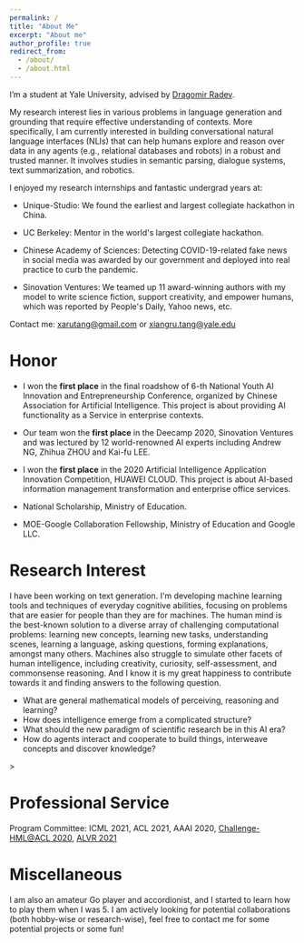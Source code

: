 ```yaml
---
permalink: /
title: "About Me"
excerpt: "About me"
author_profile: true
redirect_from: 
  - /about/
  - /about.html
---
```

I’m a student at Yale University, advised by [Dragomir Radev](https://cpsc.yale.edu/people/dragomir-radev).

My research interest lies in various problems in language generation and grounding that require effective understanding of contexts. More specifically, I am currently interested in building conversational natural language interfaces (NLIs) that can help humans explore and reason over data in any agents (e.g., relational databases and robots) in a robust and trusted manner. It involves studies in semantic parsing, dialogue systems, text summarization, and robotics. 

 <!--and also a member of [Institute of Computing Technology](http://english.ict.cas.cn/) in [Chinese Academy of Sciences](https://en.wikipedia.org/wiki/University_of_the_Chinese_Academy_of_Sciences) (UCAS). advised by [Yanyan Lan](http://www.bigdatalab.ac.cn/~lanyanyan/) fortunately.--> I enjoyed my research internships and fantastic undergrad years at:

* Unique-Studio: We found the earliest and largest collegiate hackathon in China.


* UC Berkeley: Mentor in the world's largest collegiate hackathon.

* Chinese Academy of Sciences: Detecting COVID-19-related fake news in social media was awarded by our government and deployed into real practice to curb the pandemic.

* Sinovation Ventures: We teamed up 11 award-winning authors with my model to write science fiction, support creativity, and empower humans, which was reported by People's Daily, Yahoo news, etc. 
 
Contact me: xarutang@gmail.com or xiangru.tang@yale.edu

# Honor

* I won the **first place** in the final roadshow of 6-th National Youth AI Innovation and Entrepreneurship Conference, organized by Chinese Association for Artificial Intelligence. This project is about providing AI functionality as a Service in enterprise contexts.


* Our team  won the **first place** in the Deecamp 2020, Sinovation Ventures and was lectured by 12 world-renowned AI experts including Andrew NG, Zhihua ZHOU and Kai-fu LEE. 

* I won the **first place** in the 2020 Artificial Intelligence Application Innovation Competition, HUAWEI CLOUD. This project is about AI-based information management transformation and enterprise office services.

* National Scholarship, Ministry of Education.

* MOE-Google Collaboration Fellowship, Ministry of Education and Google LLC.

# Research Interest

I have been working on text generation. I'm developing machine learning tools and techniques of everyday cognitive abilities, focusing on problems that are easier for people than they are for machines. The human mind is the best-known solution to a diverse array of challenging computational problems: learning new concepts, learning new tasks, understanding scenes, learning a language, asking questions, forming explanations, amongst many others. Machines also struggle to simulate other facets of human intelligence, including creativity, curiosity, self-assessment, and commonsense reasoning. And I know it is my great happiness to contribute towards it and finding answers to the following question.

* What are general mathematical models of perceiving, reasoning and learning?
* How does intelligence emerge from a complicated structure?
* What should the new paradigm of scientific research be in this AI era?
* How do agents interact and cooperate to build things, interweave concepts and discover knowledge?


<!--
# Academic Experience

* [Tencent AI LAB](https://ai.tencent.com/ailab/en/index): Research Intern
* Research Collaboration: Working for Yale LILY Group, under Dr. Dragomir Radev
* Research Collaboration: Working for MIT CSAIL Clinical Decision Making Group, Mentor: [Di Jin](https://scholar.google.com/citations?user=x5QTK9YAAAAJ&hl=en), remotely. April. 2020 - May. 2020
* Research Collaboration: Working for CMU Multimodal Communication and Machine Learning Laboratory, Mentor: [Paul Liang](http://www.cs.cmu.edu/~pliang/), remotely. April. 2020 - 
* Institute of Computing Technology, Chinese Academy of Science, Guest student in CAS Key Lab of Network Data Science and Technology, Advisor: Prof. [Yanyan Lan](http://www.bigdatalab.ac.cn/~lanyanyan/), Beijing, China. Nov. 2018 - July 2019
* Peking University, Research Assistant in [Institute of Computer Science and Technology](http://www.wict.pku.edu.cn/english/home/index.htm), Advisor: Prof. [Rui Yan](https://scholar.google.com/citations?user=eLw6g-UAAAAJ&hl=en), Beijing, China. June 2018 - Oct. 2018
* National Language Resources Monitoring and Research Center, Research Assistant, Advisor: Prof. [Guangyou Zhou](https://scholar.google.com/citations?hl=en&user=ude9U4wAAAAJ&view_op=list_works&sortby=pubdate) and [Tingting He](https://dblp.uni-trier.de/pers/hd/h/He:Tingting), Wuhan, China. Sep. 2017 - June. 2018
-->>
# Professional Service

Program Committee: ICML 2021, ACL 2021, AAAI 2020, [Challenge-HML@ACL 2020](http://multicomp.cs.cmu.edu/acl2020multimodalworkshop/), [ALVR 2021](https://alvr-workshop.github.io/)

# Miscellaneous

I am also an amateur Go player and accordionist, and I started to learn how to play them when I was 5. I am actively looking for potential collaborations (both hobby-wise or research-wise), feel free to contact me for some potential projects or some fun!
